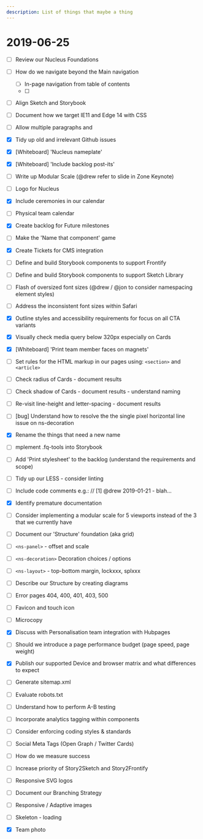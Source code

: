 ```yaml
---
description: List of things that maybe a thing
---
```


# 2019-06-25

* [ ] Review our Nucleus Foundations
* [ ] How do we navigate beyond the Main navigation
  * [ ] In-page navigation from table of contents
  * [ ] 
* [ ] Align Sketch and Storybook
* [ ] Document how we target IE11 and Edge 14 with CSS
* [ ] Allow multiple paragraphs and
* [x] Tidy up old and irrelevant Github issues
* [x] \[Whiteboard\] 'Nucleus nameplate'
* [x] \[Whiteboard\] 'Include backlog post-its'
* [ ] Write up Modular Scale \(@drew refer to slide in Zone Keynote\)
* [ ] Logo for Nucleus
* [x] Include ceremonies in our calendar
* [ ] Physical team calendar
* [x] Create backlog for Future milestones
* [ ] Make the 'Name that component' game
* [x] Create Tickets for CMS integration
* [ ] Define and build Storybook components to support Frontify
* [ ] Define and build Storybook components to support Sketch Library
* [ ] Flash of oversized font sizes \(@drew / @jon to consider namespacing element styles\)
* [ ] Address the inconsistent font sizes within Safari
* [x] Outline styles and accessibility requirements for focus on all CTA variants
* [x] Visually check media query below 320px especially on Cards
* [x] \[Whiteboard\] 'Print team member faces on magnets'
* [ ] Set rules for the HTML markup in our pages using: `<section>` and `<article>`
* [ ] Check radius of Cards - document results
* [ ] Check shadow of Cards - document results - understand naming
* [ ] Re-visit line-height and letter-spacing - document results
* [ ] \[bug\] Understand how to resolve the the single pixel horizontal line issue on ns-decoration
* [x] Rename the things that need a new name
* [ ] mplement .fq-tools into Storybook
* [ ] Add 'Print stylesheet' to the backlog \(understand the requirements and scope\)
* [ ] Tidy up our LESS - consider linting
* [ ] Include code comments e.g.: // \[1\] @drew 2019-01-21 - blah...
* [x] Identify premature documentation
* [ ] Consider implementing a modular scale for 5 viewports instead of the 3 that we currently have
* [ ] Document our 'Structure' foundation \(aka grid\)
* [ ] `<ns-panel>` - offset and scale
* [ ] `<ns-decoration>` Decoration choices / options
* [ ] `<ns-layout>` - top-bottom margin, lockxxx, splxxx
* [ ] Describe our Structure by creating diagrams
* [ ] Error pages 404, 400, 401, 403, 500
* [ ] Favicon and touch icon
* [ ] Microcopy
* [x] Discuss with Personalisation team integration with Hubpages
* [ ] Should we introduce a page performance budget \(page speed, page weight\)
* [x] Publish our supported Device and browser matrix and what differences to expect
* [ ] Generate sitemap.xml
* [ ] Evaluate robots.txt
* [ ] Understand how to perform A-B testing
* [ ] Incorporate analytics tagging within components
* [ ] Consider enforcing coding styles & standards
* [ ] Social Meta Tags \(Open Graph / Twitter Cards\)
* [ ] How do we measure success
* [ ] Increase priority of Story2Sketch and Story2Frontify
* [ ] Responsive SVG logos
* [ ] Document our Branching Strategy
* [ ] Responsive / Adaptive images
* [ ] Skeleton - loading
* [x] Team photo

